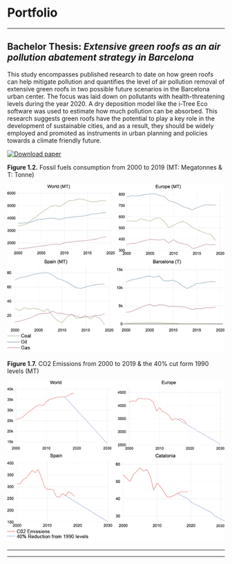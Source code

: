 # Portfolio

---

## Bachelor Thesis: ***Extensive green roofs as an air pollution abatement strategy in Barcelona***

<p>This study encompasses published research to date on how green roofs can help mitigate pollution and quantifies the level of air pollution removal of extensive green roofs in two possible future scenarios in the Barcelona urban center. The focus was laid down on pollutants with health-threatening levels during the year 2020. A dry deposition model like the i-Tree Eco software was used to estimate how much pollution can be absorbed. This research suggests green roofs have the potential to play a key role in the development of sustainable cities, and as a result, they should be widely employed and promoted as instruments in urban planning and policies towards a climate friendly future.<p>
  
[![Download paper](https://img.shields.io/badge/.pdf-Download%20paper-blue)](https://axeldp.github.io/pdf/TFG_ALEX_HERRERA_BRIETZKE.pdf)

**Figure 1.2.** Fossil fuels consumption from 2000 to 2019 (MT: Megatonnes & T: Tonne)
<center><img src="images/figure1_2.png"/></center>

**Figure 1.7.** CO2 Emissions from 2000 to 2019 & the 40% cut form 1990 levels (MT)
<center><img src="images/figure1_7.png"/></center>

---
---
